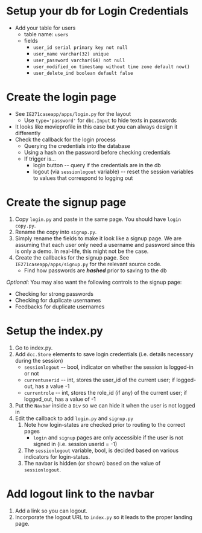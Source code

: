 
# Setup your db for Login Credentials
* Add your table for users
   * table name: `users`
   * fields
      * `user_id serial primary key not null`
      * `user_name varchar(32) unique`
      * `user_password varchar(64) not null`
      * `user_modified_on timestamp without time zone default now()`
      * `user_delete_ind boolean default false `

# Create the login page

* See `IE271caseapp/apps/login.py` for the layout
  * Use `type='password'` for `dbc.Input` to hide texts in passwords
* It looks like movieprofile in this case but you can always design it differently
* Check the callback for the login process
  * Querying the credentials into the database
  * Using a hash on the password before checking credentials
  * If trigger is...
    * login button -- query if the credentials are in the db
    * logout (via `sessionlogout` variable) -- reset the session variables to values that correspond to logging out

# Create the signup page

1. Copy `login.py` and paste in the same page. You should have `login copy.py`.
2. Rename the copy into `signup.py`.
3. Simply rename the fields to make it look like a signup page. We are assuming that each user only need a username and password since this is only a demo. In real-life, this might not be the case. 
4. Create the callbacks for the signup page. See `IE271caseapp/apps/signup.py` for the relevant source code.
   * Find how passwords are **_hashed_** prior to saving to the db

*Optional*: You may also want the following controls to the signup page:

- Checking for strong passwords
- Checking for duplicate usernames
- Feedbacks for duplicate usernames



# Setup the index.py

1. Go to index.py.
2. Add `dcc.Store` elements to save login credentials (i.e. details necessary during the session)
   * `sessionlogout` -- bool, indicator on whether the session is logged-in or not
   * `currentuserid` -- int, stores the user_id of the current user; if logged-out, has a value -1
   * `currentrole` -- int, stores the role_id (if any) of the current user; if logged_out, has a value of -1
3. Put the `Navbar` inside a `Div` so we can hide it when the user is not logged in
4. Edit the callback to add `login.py` and `signup.py`
   1. Note how login-states are checked prior to routing to the correct pages
      * `login` and `signup` pages are only accessible if the user is not signed in (i.e. session userid = -1)
   2. The `sessionlogout` variable, bool, is decided based on various indicators for login-status.
   3. The navbar is hidden (or shown) based on the value of `sessionlogout`.


# Add logout link to the navbar

1. Add a link so you can logout. 
2. Incorporate the logout URL to `index.py` so it leads to the proper landing page.